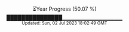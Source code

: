 <p align="center">
⏳Year Progress (50.07 %) <br>
███████████████▁▁▁▁▁▁▁▁▁▁▁▁▁▁▁ <br>
<sub>Updated: Sun, 02 Jul 2023 18:02:49 GMT</sub>
</p>

